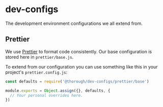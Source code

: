 # dev-configs

The development environment configurations we all extend from.

## Prettier

We use [Prettier](https://github.com/prettier/prettier) to format code consistently. Our base configuration is stored here in `prettier/base.js`.

To extend from our configuration you can use something like this in your project's `prettier.config.js`:

```js
const defaults = require('@thorough/dev-configs/prettier/base')

module.exports = Object.assign({}, defaults, {
  // Your personal overrides here.
})
```
